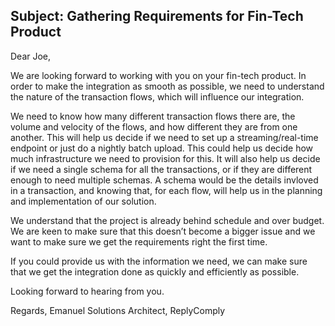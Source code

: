 ## Subject: Gathering Requirements for Fin-Tech Product

Dear Joe, 

We are looking forward to working with you on your fin-tech product. In order to make the integration as smooth as possible, we need to understand the nature of the transaction flows, which will influence our integration.

We need to know how many different transaction flows there are, the volume and velocity of the flows, and how different they are from one another. This will help us decide if we need to set up a streaming/real-time endpoint or just do a nightly batch upload. This could help us decide how much infrastructure we need to provision for this. It will also help us decide if we need a single schema for all the transactions, or if they are different enough to need multiple schemas.
A schema would be the details invloved in a transaction, and knowing that, for each flow, will help us in the planning and implementation of our solution.

We understand that the project is already behind schedule and over budget. We are keen to make sure that this doesn’t become a bigger issue and we want to make sure we get the requirements right the first time.

If you could provide us with the information we need, we can make sure that we get the integration done as quickly and efficiently as possible. 

Looking forward to hearing from you. 

Regards, 
Emanuel
Solutions Architect, ReplyComply

